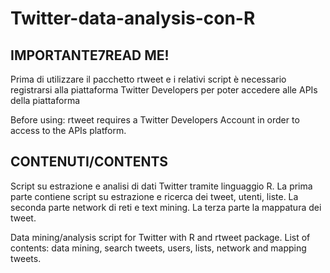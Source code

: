 # Twitter-data-analysis-con-R

## IMPORTANTE7READ ME! ##

Prima di utilizzare il pacchetto rtweet e i relativi script è necessario registrarsi alla piattaforma Twitter Developers per poter accedere alle APIs della piattaforma

Before using: rtweet requires a Twitter Developers Account in order to access to the APIs platform.

## CONTENUTI/CONTENTS ##

Script su estrazione e analisi di dati Twitter tramite linguaggio R. La prima parte contiene script su estrazione e ricerca dei tweet, utenti, liste. La seconda parte network di reti e text mining. La terza parte la mappatura dei tweet.

Data mining/analysis script for Twitter with R and rtweet package. List of contents: data mining, search tweets, users, lists, network and mapping tweets.
